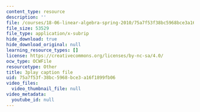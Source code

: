 ```yaml
---
content_type: resource
description: ''
file: /courses/18-06-linear-algebra-spring-2010/75a7f53f38bc5968bce3a16f1899fb06_0MtwqhIwdrI.vtt
file_size: 53529
file_type: application/x-subrip
hide_download: true
hide_download_original: null
learning_resource_types: []
license: https://creativecommons.org/licenses/by-nc-sa/4.0/
ocw_type: OCWFile
resourcetype: Other
title: 3play caption file
uid: 75a7f53f-38bc-5968-bce3-a16f1899fb06
video_files:
  video_thumbnail_file: null
video_metadata:
  youtube_id: null
---
```

